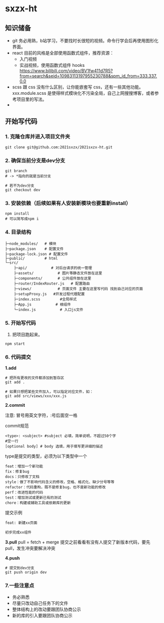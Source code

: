 # sxzx-ht

## 知识储备

+ git 务必用熟，b站学习，不要找时长很短的视频。命令行学会后再使用图形化界面。
+ react 目前的风格是全部使用函数式组件，推荐资源：
  + 入门视频
  + 实战视频，使用函数式组件 hooks https://www.bilibili.com/video/BV1fw411d7R5?from=search&seid=10983113197955230788&spm_id_from=333.337.0.0
+ scss 跟 css 没有什么区别，让你能嵌套写 css，还有一些其他功能。xxx.module.scss 是使得样式模块化不污染全局，自己上网搜搜博客，或者参考项目里的写法。
+

## 开始写代码

### 1. 克隆仓库并进入项目文件夹

```shell
git clone git@github.com:2021sxzx/2021sxzx-ht.git
```

### 2. 确保当前分支是dev分支

```shell
git branch
# -> *指向的就是当前分支

# 若不为dev分支
git checkout dev
```

### 3. 安装依赖（后续如果有人安装新模块也要重新install）

```shell
npm install
# 可以简写成npm i
```

### 4. 目录结构

```shell
├─node_modules/   # 模块
├─package.json    # 配置文件
├─package-lock.json # 配置文件
├─public/         # html
└─src/
    ├─api/           # 对后台请求的统一管理
    ├─assets/           # 图片等静态文件放在这里
    ├─components/       # 公共组件放在这里
    ├─router/IndexRouter.js   # 配置路由
    ├─views/            # 页面文件 主要在这里写代码 找到自己对应的页面
    ├─setupProxy.js   #开发过程代理配置
    ├─index.scss         #全局样式
    ├─App.js           # 根组件
    └─index.js           # 入口js文件
```

### 5. 开始写代码

1. 把项目跑起来。

```shell
npm start
```

### 6. 代码提交

**1.add**

```shell
# 把所有更改的文件都添加到暂存区
git add .
  
# 如果只想把某些文件加入，可以指定对应文件，如：
git add src/views/xxx/xxx.js 
```

**2.commit**

注意: 冒号用英文字符，:号后面空一格

commit规范

```shell
<type>: <subject> #subject 必填，简单说明，不超过50个字
#空一行
[optional body] # body 选填，用于填写更详细的描述
```

type是提交的类型，必须为以下类型中一个

```
feat：增加一个新功能
fix：修复bug
docs：只修改了文档
style：做了不影响代码含义的修改，空格、格式化、缺少分号等等
refactor：代码重构，既不是修复bug，也不是新功能的修改
perf：改进性能的代码
test：增加测试或更新已有的测试
chore：构建或辅助工具或依赖库的更新
```

提交示例

```
feat: 新建xx页面

初步完成xx组件
```

**3.pull**
pull = fetch + merge
提交之前看看有没有人提交了新版本代码，要先 pull，发生冲突要解决冲突

**4.push**

```shell
# 提交到dev分支
git push origin dev
```

### 7.一些注意点

+ 务必熟悉
+ 尽量只改动自己任务下的文件
+ 整体结构上的改动要跟团队协商公示
+ 新的库的引入要跟团队协商公示

